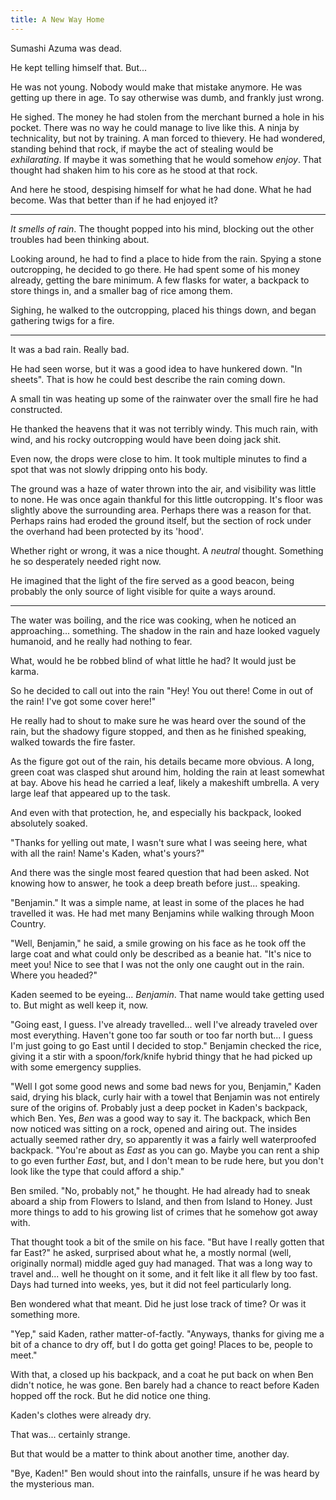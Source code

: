 ```yaml
---
title: A New Way Home
---
```


Sumashi Azuma was dead.

He kept telling himself that. But...

He was not young. Nobody would make that mistake anymore. He was getting up there in age. To say otherwise was dumb, and frankly just wrong.

He sighed. The money he had stolen from the merchant burned a hole in his pocket. There was no way he could manage to live like this. A ninja by technicality, but not by training. A man forced to thievery. He had wondered, standing behind that rock, if maybe the act of stealing would be _exhilarating_. If maybe it was something that he would somehow _enjoy_. That thought had shaken him to his core as he stood at that rock.

And here he stood, despising himself for what he had done. What he had become. Was that better than if he had enjoyed it?

***

<span class="zeeCustomColor">_It smells of rain_</span>. The thought popped into his mind, blocking out the other troubles had been thinking about.

Looking around, he had to find a place to hide from the rain. Spying a stone outcropping, he decided to go there. He had spent some of his money already, getting the bare minimum. A few flasks for water, a backpack to store things in, and a smaller bag of rice among them.

Sighing, he walked to the outcropping, placed his things down, and began gathering twigs for a fire.

***

It was a bad rain. Really bad.

He had seen worse, but it was a good idea to have hunkered down. "In sheets". That is how he could best describe the rain coming down.

A small tin was heating up some of the rainwater over the small fire he had constructed. 

He thanked the heavens that it was not terribly windy. This much rain, with wind, and his rocky outcropping would have been doing jack shit.

Even now, the drops were close to him. It took multiple minutes to find a spot that was not slowly dripping onto his body.

The ground was a haze of water thrown into the air, and visibility was little to none. He was once again thankful for this little outcropping. It's floor was slightly above the surrounding area. Perhaps there was a reason for that. Perhaps rains had eroded the ground itself, but the section of rock under the overhand had been protected by its 'hood'.

Whether right or wrong, it was a nice thought. A _neutral_ thought. Something he so desperately needed right now.

He imagined that the light of the fire served as a good beacon, being probably the only source of light visible for quite a ways around.

***

The water was boiling, and the rice was cooking, when he noticed an approaching... something. The shadow in the rain and haze looked vaguely humanoid, and he really had nothing to fear.

What, would he be robbed blind of what little he had? It would just be karma.

So he decided to call out into the rain <span class="zeeCustomColor">"Hey! You out there! Come in out of the rain! I've got some cover here!"</span>

He really had to shout to make sure he was heard over the sound of the rain, but the shadowy figure stopped, and then as he finished speaking, walked towards the fire faster.

As the figure got out of the rain, his details became more obvious. A long, green coat was clasped shut around him, holding the rain at least somewhat at bay. Above his head he carried a leaf, likely a makeshift umbrella. A very large leaf that appeared up to the task.

And even with that protection, he, and especially his backpack, looked absolutely soaked.

<span class="zeeNPCColor">"Thanks for yelling out mate, I wasn't sure what I was seeing here, what with all the rain! Name's Kaden, what's yours?"</span>

And there was the single most feared question that had been asked. Not knowing how to answer, he took a deep breath before just... speaking.

<span class="zeeCustomColor">"Benjamin."</span> It was a simple name, at least in some of the places he had travelled it was. He had met many Benjamins while walking through Moon Country.

<span class="zeeNPCColor">"Well, Benjamin,"</span> he said, a smile growing on his face as he took off the large coat and what could only be described as a beanie hat. <span class="zeeNPCColor">"It's nice to meet you! Nice to see that I was not the only one caught out in the rain. Where you headed?"</span>

Kaden seemed to be eyeing... _Benjamin_. That name would take getting used to. But might as well keep it, now.

<span class="zeeCustomColor">"Going east, I guess. I've already travelled... well I've already traveled over most everything. Haven't gone too far south or too far north but... I guess I'm just going to go East until I decided to stop."</span> Benjamin checked the rice, giving it a stir with a spoon/fork/knife hybrid thingy that he had picked up with some emergency supplies.

<span class="zeeNPCColor">"Well I got some good news and some bad news for you, Benjamin,"</span> Kaden said, drying his black, curly hair with a towel that Benjamin was not entirely sure of the origins of. Probably just a deep pocket in Kaden's backpack, which Ben. Yes, _Ben_ was a good way to say it. The backpack, which Ben now noticed was sitting on a rock, opened and airing out. The insides actually seemed rather dry, so apparently it was a fairly well waterproofed backpack. <span class="zeeNPCColor">"You're about as _East_ as you can go. Maybe you can rent a ship to go even further _East_, but, and I don't mean to be rude here, but you don't look like the type that could afford a ship."</span>

Ben smiled. <span class="zeeCustomColor">"No, probably not,"</span> he thought. He had already had to sneak aboard a ship from Flowers to Island, and then from Island to Honey. Just more things to add to his growing list of crimes that he somehow got away with.

That thought took a bit of the smile on his face. <span class="zeeCustomColor">"But have I really gotten that far East?"</span> he asked, surprised about what he, a mostly normal (well, originally normal) middle aged guy had managed. That was a long way to travel and... well he thought on it some, and it felt like it all flew by too fast. Days had turned into weeks, yes, but it did not feel particularly long.

Ben wondered what that meant. Did he just lose track of time? Or was it something more.

<span class="zeeNPCColor">"Yep,"</span> said Kaden, rather matter-of-factly. <span class="zeeNPCColor">"Anyways, thanks for giving me a bit of a chance to dry off, but I do gotta get going! Places to be, people to meet."</span>

With that, a closed up his backpack, and a coat he put back on when Ben didn't notice, he was gone. Ben barely had a chance to react before Kaden hopped off the rock. But he did notice one thing.

Kaden's clothes were already dry.

That was... certainly strange.

But that would be a matter to think about another time, another day.

<span class="zeeCustomColor">"Bye, Kaden!"</span> Ben would shout into the rainfalls, unsure if he was heard by the mysterious man.